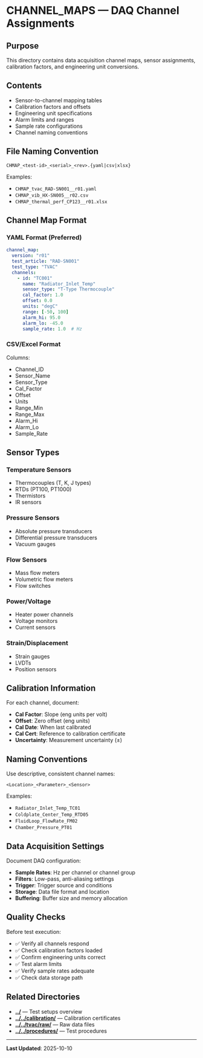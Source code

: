 # CHANNEL_MAPS — DAQ Channel Assignments

## Purpose

This directory contains data acquisition channel maps, sensor assignments, calibration factors, and engineering unit conversions.

## Contents

- Sensor-to-channel mapping tables
- Calibration factors and offsets
- Engineering unit specifications
- Alarm limits and ranges
- Sample rate configurations
- Channel naming conventions

## File Naming Convention

```
CHMAP_<test-id>_<serial>_<rev>.{yaml|csv|xlsx}
```

Examples:
- `CHMAP_tvac_RAD-SN001__r01.yaml`
- `CHMAP_vib_HX-SN005__r02.csv`
- `CHMAP_thermal_perf_CP123__r01.xlsx`

## Channel Map Format

### YAML Format (Preferred)
```yaml
channel_map:
  version: "r01"
  test_article: "RAD-SN001"
  test_type: "TVAC"
  channels:
    - id: "TC001"
      name: "Radiator_Inlet_Temp"
      sensor_type: "T-Type Thermocouple"
      cal_factor: 1.0
      offset: 0.0
      units: "degC"
      range: [-50, 100]
      alarm_hi: 95.0
      alarm_lo: -45.0
      sample_rate: 1.0  # Hz
```

### CSV/Excel Format
Columns:
- Channel_ID
- Sensor_Name
- Sensor_Type
- Cal_Factor
- Offset
- Units
- Range_Min
- Range_Max
- Alarm_Hi
- Alarm_Lo
- Sample_Rate

## Sensor Types

### Temperature Sensors
- Thermocouples (T, K, J types)
- RTDs (PT100, PT1000)
- Thermistors
- IR sensors

### Pressure Sensors
- Absolute pressure transducers
- Differential pressure transducers
- Vacuum gauges

### Flow Sensors
- Mass flow meters
- Volumetric flow meters
- Flow switches

### Power/Voltage
- Heater power channels
- Voltage monitors
- Current sensors

### Strain/Displacement
- Strain gauges
- LVDTs
- Position sensors

## Calibration Information

For each channel, document:
- **Cal Factor**: Slope (eng units per volt)
- **Offset**: Zero offset (eng units)
- **Cal Date**: When last calibrated
- **Cal Cert**: Reference to calibration certificate
- **Uncertainty**: Measurement uncertainty (±)

## Naming Conventions

Use descriptive, consistent channel names:
```
<Location>_<Parameter>_<Sensor>
```

Examples:
- `Radiator_Inlet_Temp_TC01`
- `Coldplate_Center_Temp_RTD05`
- `FluidLoop_FlowRate_FM02`
- `Chamber_Pressure_PT01`

## Data Acquisition Settings

Document DAQ configuration:
- **Sample Rates**: Hz per channel or channel group
- **Filters**: Low-pass, anti-aliasing settings
- **Trigger**: Trigger source and conditions
- **Storage**: Data file format and location
- **Buffering**: Buffer size and memory allocation

## Quality Checks

Before test execution:
- ✅ Verify all channels respond
- ✅ Check calibration factors loaded
- ✅ Confirm engineering units correct
- ✅ Test alarm limits
- ✅ Verify sample rates adequate
- ✅ Check data storage path

## Related Directories

- **[../](../)** — Test setups overview
- **[../../calibration/](../../calibration/)** — Calibration certificates
- **[../../tvac/raw/](../../tvac/raw/)** — Raw data files
- **[../../procedures/](../../procedures/)** — Test procedures

---

**Last Updated**: 2025-10-10
